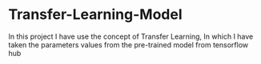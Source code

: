 # Transfer-Learning-Model
In this project I have use the concept of Transfer Learning, In which I have taken the parameters values from the pre-trained model from tensorflow hub
